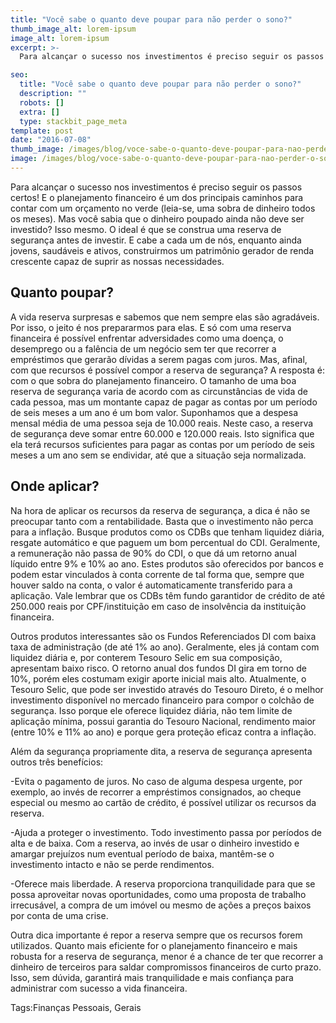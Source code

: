 ```yaml
---
title: "Você sabe o quanto deve poupar para não perder o sono?"
thumb_image_alt: lorem-ipsum
image_alt: lorem-ipsum
excerpt: >-
  Para alcançar o sucesso nos investimentos é preciso seguir os passos certos! E o planejamento financeiro é um dos principais caminhos para contar com um orçamento no verde (leia-se, uma sobra de dinheiro todos os meses). Mas você sabia que o dinheiro poupado ainda não deve ser investido? Isso mesmo. O ideal é que se construa uma reserva de segurança antes de investir. E cabe a cada um de nós, enquanto ainda jovens, saudáveis e ativos, construirmos um patrimônio gerador de renda crescente capaz de suprir as nossas necessidades.

seo:
  title: "Você sabe o quanto deve poupar para não perder o sono?"
  description: ""
  robots: []
  extra: []
  type: stackbit_page_meta
template: post
date: "2016-07-08"
thumb_image: /images/blog/voce-sabe-o-quanto-deve-poupar-para-nao-perder-o-sono.jpg
image: /images/blog/voce-sabe-o-quanto-deve-poupar-para-nao-perder-o-sono.jpg
---
```


Para alcançar o sucesso nos investimentos é preciso seguir os passos certos! E o planejamento financeiro é um dos principais caminhos para contar com um orçamento no verde (leia-se, uma sobra de dinheiro todos os meses). Mas você sabia que o dinheiro poupado ainda não deve ser investido? Isso mesmo. O ideal é que se construa uma reserva de segurança antes de investir. E cabe a cada um de nós, enquanto ainda jovens, saudáveis e ativos, construirmos um patrimônio gerador de renda crescente capaz de suprir as nossas necessidades.

## Quanto poupar?

A vida reserva surpresas e sabemos que nem sempre elas são agradáveis. Por isso, o jeito é nos prepararmos para elas. E só com uma reserva financeira é possível enfrentar adversidades como uma doença, o desemprego ou a falência de um negócio sem ter que recorrer a empréstimos que gerarão dívidas a serem pagas com juros. Mas, afinal, com que recursos é possível compor a reserva de segurança? A resposta é: com o que sobra do planejamento financeiro. O tamanho de uma boa reserva de segurança varia de acordo com as circunstâncias de vida de cada pessoa, mas um montante capaz de pagar as contas por um período de seis meses a um ano é um bom valor. Suponhamos que a despesa mensal média de uma pessoa seja de 10.000 reais. Neste caso, a reserva de segurança deve somar entre 60.000 e 120.000 reais. Isto significa que ela terá recursos suficientes para pagar as contas por um período de seis meses a um ano sem se endividar, até que a situação seja normalizada.

## Onde aplicar?

Na hora de aplicar os recursos da reserva de segurança, a dica é não se preocupar tanto com a rentabilidade. Basta que o investimento não perca para a inflação. Busque produtos como os CDBs que tenham liquidez diária, resgate automático e que paguem um bom percentual do CDI. Geralmente, a remuneração não passa de 90% do CDI, o que dá um retorno anual líquido entre 9% e 10% ao ano. Estes produtos são oferecidos por bancos e podem estar vinculados à conta corrente de tal forma que, sempre que houver saldo na conta, o valor é automaticamente transferido para a aplicação. Vale lembrar que os CDBs têm fundo garantidor de crédito de até 250.000 reais por CPF/instituição em caso de insolvência da instituição financeira.

Outros produtos interessantes são os Fundos Referenciados DI com baixa taxa de administração (de até 1% ao ano). Geralmente, eles já contam com liquidez diária e, por conterem Tesouro Selic em sua composição, apresentam baixo risco. O retorno anual dos fundos DI gira em torno de 10%, porém eles costumam exigir aporte inicial mais alto. Atualmente, o Tesouro Selic, que pode ser investido através do Tesouro Direto, é o melhor investimento disponível no mercado financeiro para compor o colchão de segurança. Isso porque ele oferece liquidez diária, não tem limite de aplicação mínima, possui garantia do Tesouro Nacional, rendimento maior (entre 10% e 11% ao ano) e porque gera proteção eficaz contra a inflação.

Além da segurança propriamente dita, a reserva de segurança apresenta outros três benefícios:

-Evita o pagamento de juros. No caso de alguma despesa urgente, por exemplo, ao invés de recorrer a empréstimos consignados, ao cheque especial ou mesmo ao cartão de crédito, é possível utilizar os recursos da reserva.

-Ajuda a proteger o investimento. Todo investimento passa por períodos de alta e de baixa. Com a reserva, ao invés de usar o dinheiro investido e amargar prejuízos num eventual período de baixa, mantêm-se o investimento intacto e não se perde rendimentos.

-Oferece mais liberdade. A reserva proporciona tranquilidade para que se possa aproveitar novas oportunidades, como uma proposta de trabalho irrecusável, a compra de um imóvel ou mesmo de ações a preços baixos por conta de uma crise.

Outra dica importante é repor a reserva sempre que os recursos forem utilizados. Quanto mais eficiente for o planejamento financeiro e mais robusta for a reserva de segurança, menor é a chance de ter que recorrer a dinheiro de terceiros para saldar compromissos financeiros de curto prazo. Isso, sem dúvida, garantirá mais tranquilidade e mais confiança para administrar com sucesso a vida financeira.

Tags:Finanças Pessoais, Gerais
